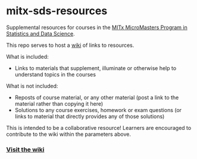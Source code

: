 # mitx-sds-resources
Supplemental resources for courses in the [MITx MicroMasters Program in Statistics and Data Science](https://micromasters.mit.edu/ds/).

This repo serves to host a [wiki](https://github.com/roadfoodr/mitx-sds-resources/wiki) of links to resources.

What is included:
* Links to materials that supplement, illuminate or otherwise help to understand topics in the courses

What is not included:
* Reposts of course material, or any other material (post a link to the material rather than copying it here)
* Solutions to any course exercises, homework or exam questions (or links to material that directly provides any of those solutions)

This is intended to be a collaborative resource!  Learners are encouraged to contribute to the wiki within the parameters above.
### [Visit the wiki](https://github.com/roadfoodr/mitx-sds-resources/wiki)


